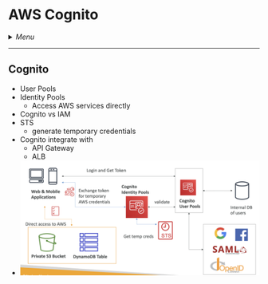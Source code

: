 # AWS Cognito

<details>
 <summary><i>Menu</i></summary>

- [Cognito](#cognito)
</details>

---
## Cognito
- User Pools
- Identity Pools
  - Access AWS services directly
- Cognito vs IAM
- STS
  - generate temporary credentials
- Cognito integrate with
  - API Gateway
  - ALB
- ![CUP with CIP](../../images/CUP&CIP.png)
